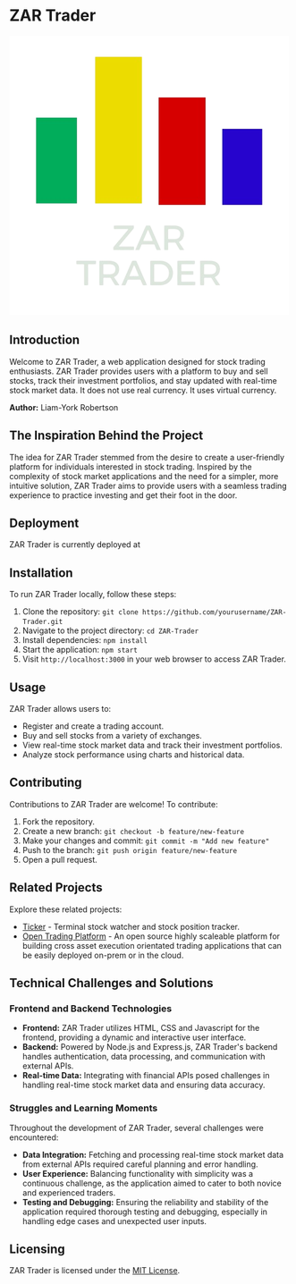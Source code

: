 # ZAR Trader
![ZAR Trader Logo](frontend/images/logo/zar_trader_logo_4.png)

## Introduction
Welcome to ZAR Trader, a web application designed for stock trading enthusiasts. ZAR Trader provides users with a platform to buy and sell stocks, track their investment portfolios, and stay updated with real-time stock market data. It does not use real currency. It uses virtual currency.

**Author:** Liam-York Robertson

## The Inspiration Behind the Project
The idea for ZAR Trader stemmed from the desire to create a user-friendly platform for individuals interested in stock trading. Inspired by the complexity of stock market applications and the need for a simpler, more intuitive solution, ZAR Trader aims to provide users with a seamless trading experience to practice investing and get their foot in the door.

## Deployment
ZAR Trader is currently deployed at

## Installation
To run ZAR Trader locally, follow these steps:

1. Clone the repository: `git clone https://github.com/yourusername/ZAR-Trader.git`
2. Navigate to the project directory: `cd ZAR-Trader`
3. Install dependencies: `npm install`
4. Start the application: `npm start`
5. Visit `http://localhost:3000` in your web browser to access ZAR Trader.

## Usage
ZAR Trader allows users to:

- Register and create a trading account.
- Buy and sell stocks from a variety of exchanges.
- View real-time stock market data and track their investment portfolios.
- Analyze stock performance using charts and historical data.

## Contributing
Contributions to ZAR Trader are welcome! To contribute:

1. Fork the repository.
2. Create a new branch: `git checkout -b feature/new-feature`
3. Make your changes and commit: `git commit -m "Add new feature"`
4. Push to the branch: `git push origin feature/new-feature`
5. Open a pull request.

## Related Projects
Explore these related projects:

- [Ticker](https://github.com/achannarasappa/ticker) - Terminal stock watcher and stock position tracker.
- [Open Trading Platform](https://github.com/ettec/open-trading-platform) - An open source highly scaleable platform for building cross asset execution orientated trading applications that can be easily deployed on-prem or in the cloud.

## Technical Challenges and Solutions
### Frontend and Backend Technologies
- **Frontend:** ZAR Trader utilizes HTML, CSS and Javascript for the frontend, providing a dynamic and interactive user interface.
- **Backend:** Powered by Node.js and Express.js, ZAR Trader's backend handles authentication, data processing, and communication with external APIs.
- **Real-time Data:** Integrating with financial APIs posed challenges in handling real-time stock market data and ensuring data accuracy.

### Struggles and Learning Moments
Throughout the development of ZAR Trader, several challenges were encountered:

- **Data Integration:** Fetching and processing real-time stock market data from external APIs required careful planning and error handling.
- **User Experience:** Balancing functionality with simplicity was a continuous challenge, as the application aimed to cater to both novice and experienced traders.
- **Testing and Debugging:** Ensuring the reliability and stability of the application required thorough testing and debugging, especially in handling edge cases and unexpected user inputs.

## Licensing
ZAR Trader is licensed under the [MIT License](LICENSE).

